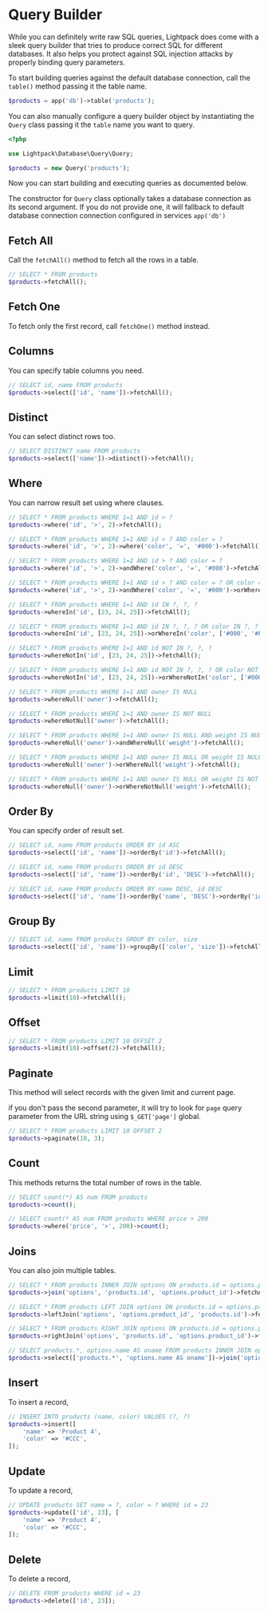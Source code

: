 # Query Builder

While you can definitely write raw SQL queries, Lightpack does come with a sleek query builder that tries to 
produce correct SQL for different databases. It also helps you protect against SQL injection attacks by properly binding query parameters.

To start building queries against the default database connection, call the <code>table()</code> method passing it the table 
name.

```php
$products = app('db')->table('products');
```

You can also manually configure a query builder object by instantiating the <code>Query</code> class passing it the <code>table</code> name you want to query.

```php
<?php

use Lightpack\Database\Query\Query;

$products = new Query('products');
```

Now you can start building and executing queries as documented below.

<p class="tip">The constructor for <code>Query</code> class optionally takes a database connection as its second argument. If you do not provide one, it will fallback to default database connection connection configured in services <code>app('db')</code></p>

## Fetch All

Call the <code>fetchAll()</code> method to fetch all the rows in a table.

```php
// SELECT * FROM products
$products->fetchAll();
```
## Fetch One

To fetch only the first record, call <code>fetchOne()</code> method instead.</p>

## Columns

You can specify table columns you need.

```php
// SELECT id, name FROM products
$products->select(['id', 'name'])->fetchAll();
```

## Distinct

You can select distinct rows too.

```php
// SELECT DISTINCT name FROM products
$products->select(['name'])->distinct()->fetchAll();
```

## Where

You can narrow result set using where clauses.

```php
// SELECT * FROM products WHERE 1=1 AND id > ?
$products->where('id', '>', 2)->fetchAll();

// SELECT * FROM products WHERE 1=1 AND id > ? AND color = ?
$products->where('id', '>', 2)->where('color', '=', '#000')->fetchAll();

// SELECT * FROM products WHERE 1=1 AND id > ? AND color = ?
$products->where('id', '>', 2)->andWhere('color', '=', '#000')->fetchAll();

// SELECT * FROM products WHERE 1=1 AND id > ? AND color = ? OR color = ?
$products->where('id', '>', 2)->andWhere('color', '=', '#000')->orWhere('color', '=', '#FFF')->fetchAll();

// SELECT * FROM products WHERE 1=1 AND id IN ?, ?, ?
$products->whereIn('id', [23, 24, 25])->fetchAll();

// SELECT * FROM products WHERE 1=1 AND id IN ?, ?, ? OR color IN ?, ?
$products->whereIn('id', [23, 24, 25])->orWhereIn('color', ['#000', '#FFF'])->fetchAll();

// SELECT * FROM products WHERE 1=1 AND id NOT IN ?, ?, ?
$products->whereNotIn('id', [23, 24, 25])->fetchAll();

// SELECT * FROM products WHERE 1=1 AND id NOT IN ?, ?, ? OR color NOT IN ?, ?
$products->whereNotIn('id', [23, 24, 25])->orWhereNotIn('color', ['#000', '#FFF'])->fetchAll();

// SELECT * FROM products WHERE 1=1 AND owner IS NULL
$products->whereNull('owner')->fetchAll();

// SELECT * FROM products WHERE 1=1 AND owner IS NOT NULL
$products->whereNotNull('owner')->fetchAll();

// SELECT * FROM products WHERE 1=1 AND owner IS NULL AND weight IS NULL
$products->whereNull('owner')->andWhereNull('weight')->fetchAll();

// SELECT * FROM products WHERE 1=1 AND owner IS NULL OR weight IS NULL
$products->whereNull('owner')->orWhereNull('weight')->fetchAll();

// SELECT * FROM products WHERE 1=1 AND owner IS NULL OR weight IS NOT NULL
$products->whereNull('owner')->orWhereNotNull('weight')->fetchAll();
```

## Order By

You can specify order of result set.

```php
// SELECT id, name FROM products ORDER BY id ASC
$products->select(['id', 'name'])->orderBy('id')->fetchAll();

// SELECT id, name FROM products ORDER BY id DESC
$products->select(['id', 'name'])->orderBy('id', 'DESC')->fetchAll();

// SELECT id, name FROM products ORDER BY name DESC, id DESC
$products->select(['id', 'name'])->orderBy('name', 'DESC')->orderBy('id', 'DESC')->fetchAll();
```

## Group By

```php
// SELECT id, name FROM products GROUP BY color, size
$products->select(['id', 'name'])->groupBy(['color', 'size'])->fetchAll();
```

## Limit

```php
// SELECT * FROM products LIMIT 10
$products->limit(10)->fetchAll();
```

## Offset

```php
// SELECT * FROM products LIMIT 10 OFFSET 2
$products->limit(10)->offset(2)->fetchAll();
```

## Paginate

This method will select records with the given limit and current page. 

if you don't pass the second parameter, it will try to look for `page` query parameter from the URL string using `$_GET['page']` global.

```php
// SELECT * FROM products LIMIT 10 OFFSET 2
$products->paginate(10, 3);
```

## Count

This methods returns the total number of rows in the table.

```php
// SELECT count(*) AS num FROM products
$products->count();

// SELECT count(* AS num FROM products WHERE price > 200
$products->where('price', '>', 200)->count();
```

## Joins

You can also join multiple tables.

```php
// SELECT * FROM products INNER JOIN options ON products.id = options.product_id
$products->join('options', 'products.id', 'options.product_id')->fetchAll();

// SELECT * FROM products LEFT JOIN options ON products.id = options.product_id
$products->leftJoin('options', 'options.product_id', 'products.id')->fetchAll();

// SELECT * FROM products RIGHT JOIN options ON products.id = options.product_id
$products->rightJoin('options', 'products.id', 'options.product_id')->fetchAll();

// SELECT products.*, options.name AS oname FROM products INNER JOIN options ON products.id = options.product_id
$products->select(['products.*', 'options.name AS oname'])->join('options', 'products.id', 'options.product_id')->fetchAll();
```

## Insert

To insert a record, 

```php
// INSERT INTO products (name, color) VALUES (?, ?)
$products->insert([
    'name' => 'Product 4',
    'color' => '#CCC',
]);
```

## Update

To update a record,

```php
// UPDATE products SET name = ?, color = ? WHERE id = 23
$products->update(['id', 23], [
    'name' => 'Product 4',
    'color' => '#CCC',
]);
```

## Delete

To delete a record,

```php
// DELETE FROM products WHERE id = 23
$products->delete(['id', 23]);
```